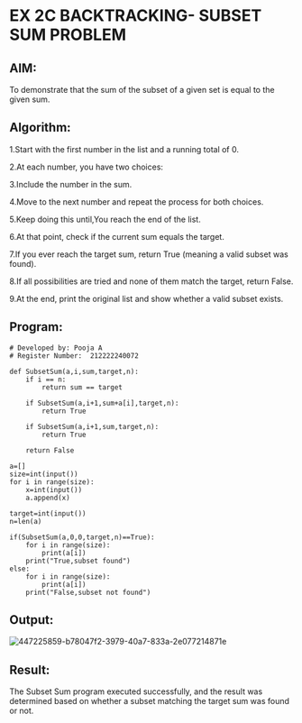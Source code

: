 # EX 2C BACKTRACKING- SUBSET SUM PROBLEM

## AIM:

To demonstrate that the sum of the subset of a given set is equal to the given sum.

## Algorithm:

1.Start with the first number in the list and a running total of 0.

2.At each number, you have two choices:

3.Include the number in the sum.

4.Move to the next number and repeat the process for both choices.

5.Keep doing this until,You reach the end of the list.

6.At that point, check if the current sum equals the target.

7.If you ever reach the target sum, return True (meaning a valid subset was found).

8.If all possibilities are tried and none of them match the target, return False.

9.At the end, print the original list and show whether a valid subset exists.

## Program:

```
# Developed by: Pooja A 
# Register Number:  212222240072

def SubsetSum(a,i,sum,target,n):
    if i == n:
        return sum == target
    
    if SubsetSum(a,i+1,sum+a[i],target,n):   
        return True
        
    if SubsetSum(a,i+1,sum,target,n):   
        return True 
        
    return False    
    
a=[]
size=int(input())
for i in range(size):
    x=int(input())
    a.append(x)

target=int(input())
n=len(a)

if(SubsetSum(a,0,0,target,n)==True):
    for i in range(size):
        print(a[i])
    print("True,subset found")
else:
    for i in range(size):
        print(a[i])
    print("False,subset not found")
```

## Output:
![447225859-b78047f2-3979-40a7-833a-2e077214871e](https://github.com/user-attachments/assets/bf331591-f9b4-4623-8afc-3c50151c4c36)


## Result:
The Subset Sum program executed successfully, and the result was determined based on whether a subset matching the target sum was found or not.
